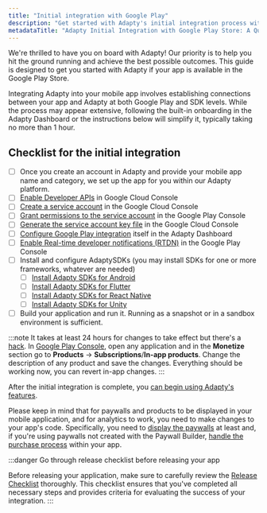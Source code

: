 ```yaml
---
title: "Initial integration with Google Play"
description: "Get started with Adapty's initial integration process with the Googple Play Store, ensuring seamless connectivity and enabling access to Adapty's powerful features for optimizing user engagement. Explore step-by-step instructions for integrating your mobile app with Adapty and start leveraging its capabilities today"
metadataTitle: "Adapty Initial Integration with Google Play Store: A Quick Guide"
---
```


We're thrilled to have you on board with Adapty! Our priority is to help you hit the ground running and achieve the best possible outcomes. This guide is designed to get you started with Adapty if your app is available in the Google Play Store.

Integrating Adapty into your mobile app involves establishing connections between your app and Adapty at both Google Play and SDK levels. While the process may appear extensive, following the built-in onboarding in the Adapty Dashboard or the instructions below will simplify it, typically taking no more than 1 hour.

## Checklist for the initial integration

- [ ] Once you create an account in Adapty and provide your mobile app name and category, we set up the app for you within our Adapty platform.
- [ ] [Enable Developer APIs](enabling-of-devepoler-api) in Google Cloud Console
- [ ] [Create a service account](create-service-account) in the Google Cloud Console
- [ ] [Grant permissions to the service account](grant-permissions-to-service-account) in the Google Play Console
- [ ] [Generate the service account key file](create-service-account-key-file)  in the Google Cloud Console
- [ ] [Configure Google Play integration](google-play-store-connection-configuration) itself in the Adapty Dashboard
- [ ] [Enable Real-time developer notifications (RTDN)](enable-real-time-developer-notifications-rtdn) in the Google Play Console
- [ ] Install and configure AdaptySDKs (you may install SDKs for one or more frameworks, whatever are needed)
  - [ ] [Install Adapty SDKs for Android](sdk-installation-android)
  - [ ] [Install Adapty SDKs for Flutter](sdk-installation-flutter)
  - [ ] [Install Adapty SDKs for React Native](sdk-installation-reactnative)
  - [ ] [Install Adapty SDKs for Unity](sdk-installation-unity)
- [ ] Build your application and run it. Running as a snapshot or in a sandbox environment is sufficient.

:::note
It takes at least 24 hours for changes to take effect but there's a [hack](https://stackoverflow.com/a/60691844). In [Google Play Console](https://play.google.com/apps/publish/), open any application and in the **Monetize** section go to **Products** -> **Subscriptions**/**In-app products**. Change the description of any product and save the changes. Everything should be working now, you can revert in-app changes.
:::

After the initial integration is complete, you [can begin using Adapty's features](product). 

Please keep in mind that for paywalls and products to be displayed in your mobile application, and for analytics to work, you need to make changes to your app's code. Specifically, you need to [display the paywalls](display-pb-paywalls) at least and, if you're using paywalls not created with the Paywall Builder, [handle the purchase process](making-purchases) within your app.

:::danger
Go through release checklist before releasing your app

Before releasing your application, make sure to carefully review the [Release Checklist](release-checklist) thoroughly. This checklist ensures that you've completed all necessary steps and provides criteria for evaluating the success of your integration.
:::